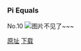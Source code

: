 ### Pi Equals
No.10
![图片不见了~~~](https://imgs.xkcd.com/comics/pi.jpg)

[原址](https://xkcd.com//10) [下载](https://imgs.xkcd.com/comics/pi.jpg)

